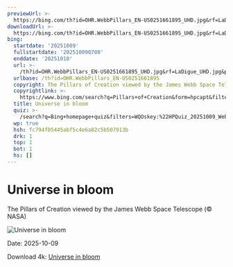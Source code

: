 ```yaml
---
previewUrl: >-
  https://bing.com/th?id=OHR.WebbPillars_EN-US0251661895_UHD.jpg&rf=LaDigue_UHD.jpg&pid=hp&w=1024&h=576&rs=1&c=4
downloadUrl: >-
  https://bing.com/th?id=OHR.WebbPillars_EN-US0251661895_UHD.jpg&rf=LaDigue_UHD.jpg&pid=hp&w=3840&h=2160&rs=1&c=4
bing:
  startdate: '20251009'
  fullstartdate: '202510090700'
  enddate: '20251010'
  url: >-
    /th?id=OHR.WebbPillars_EN-US0251661895_UHD.jpg&rf=LaDigue_UHD.jpg&pid=hp&w=3840&h=2160&rs=1&c=4
  urlbase: /th?id=OHR.WebbPillars_EN-US0251661895
  copyright: The Pillars of Creation viewed by the James Webb Space Telescope (© NASA)
  copyrightlink: >-
    https://www.bing.com/search?q=Pillars+of+Creation&form=hpcapt&filters=HpDate%3a%2220251009_0700%22
  title: Universe in bloom
  quiz: >-
    /search?q=Bing+homepage+quiz&filters=WQOskey:%22HPQuiz_20251009_WebbPillars%22&FORM=HPQUIZ
  wp: true
  hsh: fc794f05445abf5c4e6a82c5b507913b
  drk: 1
  top: 1
  bot: 1
  hs: []
---
```

# Universe in bloom

The Pillars of Creation viewed by the James Webb Space Telescope (© NASA)

![Universe in bloom](https://bing.com/th?id=OHR.WebbPillars_EN-US0251661895_UHD.jpg&rf=LaDigue_UHD.jpg&pid=hp&w=1024&h=576&rs=1&c=4)

Date: 2025-10-09

Download 4k: [Universe in bloom](https://bing.com/th?id=OHR.WebbPillars_EN-US0251661895_UHD.jpg&rf=LaDigue_UHD.jpg&pid=hp&w=3840&h=2160&rs=1&c=4)
